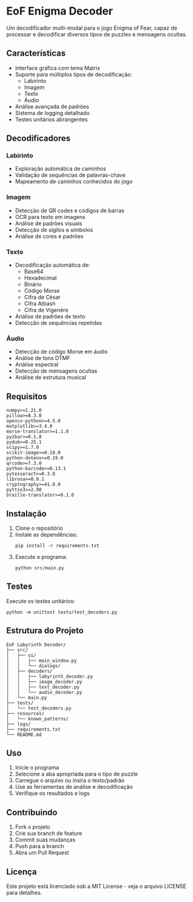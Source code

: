 # EoF Enigma Decoder

Um decodificador multi-modal para o jogo Enigma of Fear, capaz de processar e decodificar diversos tipos de puzzles e mensagens ocultas.

## Características

- Interface gráfica com tema Matrix
- Suporte para múltiplos tipos de decodificação:
  - Labirinto
  - Imagem
  - Texto
  - Áudio
- Análise avançada de padrões
- Sistema de logging detalhado
- Testes unitários abrangentes

## Decodificadores

### Labirinto
- Exploração automática de caminhos
- Validação de sequências de palavras-chave
- Mapeamento de caminhos conhecidos do jogo

### Imagem
- Detecção de QR codes e códigos de barras
- OCR para texto em imagens
- Análise de padrões visuais
- Detecção de sigilos e símbolos
- Análise de cores e padrões

### Texto
- Decodificação automática de:
  - Base64
  - Hexadecimal
  - Binário
  - Código Morse
  - Cifra de César
  - Cifra Atbash
  - Cifra de Vigenère
- Análise de padrões de texto
- Detecção de sequências repetidas

### Áudio
- Detecção de código Morse em áudio
- Análise de tons DTMF
- Análise espectral
- Detecção de mensagens ocultas
- Análise de estrutura musical

## Requisitos

```
numpy>=1.21.0
pillow>=8.3.0
opencv-python>=4.5.0
matplotlib>=3.4.0
morse-translator>=1.1.0
pyzbar>=0.1.8
pydub>=0.25.1
scipy>=1.7.0
scikit-image>=0.18.0
python-dotenv>=0.19.0
qrcode>=7.3.0
python-barcode>=0.13.1
pytesseract>=0.3.8
librosa>=0.8.1
cryptography>=41.0.0
pyttsx3>=2.90
braille-translator>=0.1.0
```

## Instalação

1. Clone o repositório
2. Instale as dependências:
   ```
   pip install -r requirements.txt
   ```
3. Execute o programa:
   ```
   python src/main.py
   ```

## Testes

Execute os testes unitários:
```
python -m unittest tests/test_decoders.py
```

## Estrutura do Projeto

```
EoF Labyrinth Decoder/
├── src/
│   ├── ui/
│   │   ├── main_window.py
│   │   └── dialogs/
│   ├── decoders/
│   │   ├── labyrinth_decoder.py
│   │   ├── image_decoder.py
│   │   ├── text_decoder.py
│   │   └── audio_decoder.py
│   └── main.py
├── tests/
│   └── test_decoders.py
├── resources/
│   └── known_patterns/
├── logs/
├── requirements.txt
└── README.md
```

## Uso

1. Inicie o programa
2. Selecione a aba apropriada para o tipo de puzzle
3. Carregue o arquivo ou insira o texto/padrão
4. Use as ferramentas de análise e decodificação
5. Verifique os resultados e logs

## Contribuindo

1. Fork o projeto
2. Crie sua branch de feature
3. Commit suas mudanças
4. Push para a branch
5. Abra um Pull Request

## Licença

Este projeto está licenciado sob a MIT License - veja o arquivo LICENSE para detalhes.
